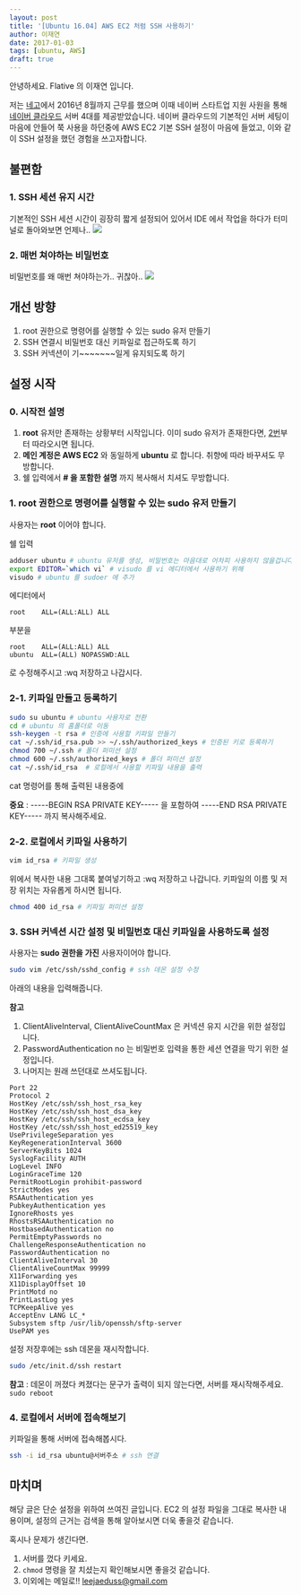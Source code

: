 ```yaml
---
layout: post
title: '[Ubuntu 16.04] AWS EC2 처럼 SSH 사용하기'
author: 이재연
date: 2017-01-03
tags: [ubuntu, AWS]
draft: true
---
```


안녕하세요. Flative 의 이재연 입니다.

저는 [네고](https://www.rocketpunch.com/companies/nego)에서 2016년 8월까지 근무를 했으며 이때 네이버 스타트업 지원 사원을 통해 [네이버 클라우드](https://www.ncloud.com/main/intro) 서버 4대를 제공받았습니다. 네이버 클라우드의 기본적인 서버 세팅이 마음에 안들어 쭉 사용을 하던중에 AWS EC2 기본 SSH 설정이 마음에 들었고, 이와 같이 SSH 설정을 했던 경험을 쓰고자합니다.

## 불편함

### 1. SSH 세션 유지 시간

기본적인 SSH 세션 시간이 굉장히 짧게 설정되어 있어서 IDE 에서 작업을 하다가 터미널로 돌아와보면 언제나..
![](/blog/static/images/2016-09-11-like-aws/broken-pipe.png)

### 2. 매번 쳐야하는 비밀번호

비밀번호를 왜 매번 쳐야하는가.. 귀찮아..
![](/blog/static/images/2016-09-11-like-aws/password.png)

## 개선 방향

1. root 권한으로 명령어를 실행할 수 있는 sudo 유저 만들기
1. SSH 연결시 비밀번호 대신 키파일로 접근하도록 하기
1. SSH 커넥션이 기~~~~~~~일게 유지되도록 하기

## 설정 시작

### 0. 시작전 설명

1. **root** 유저만 존재하는 상황부터 시작입니다. 이미 sudo 유저가 존재한다면, [2번](#Step2)부터 따라오시면 됩니다.
1. **메인 계정은 AWS EC2** 와 동일하게 **ubuntu** 로 합니다. 취향에 따라 바꾸셔도 무방합니다.
1. 쉘 입력에서 **\# 을 포함한 설명** 까지 복사해서 치셔도 무방합니다.

### 1. root 권한으로 명령어를 실행할 수 있는 sudo 유저 만들기

사용자는 **root** 이어야 합니다.

쉘 입력

```sh
adduser ubuntu # ubuntu 유저를 생성, 비밀번호는 마음대로 어차피 사용하지 않을겁니다.
export EDITOR=`which vi` # visudo 를 vi 에디터에서 사용하기 위해
visudo # ubuntu 를 sudoer 에 추가
```

에디터에서

```
root    ALL=(ALL:ALL) ALL
```

부분을

```
root    ALL=(ALL:ALL) ALL
ubuntu  ALL=(ALL) NOPASSWD:ALL
```

로 수정해주시고 :wq 저장하고 나갑시다.

### <a name="Step2"></a>2-1. 키파일 만들고 등록하기

```sh
sudo su ubuntu # ubuntu 사용자로 전환
cd # ubuntu 의 홈폴더로 이동
ssh-keygen -t rsa # 인증에 사용할 키파일 만들기
cat ~/.ssh/id_rsa.pub >> ~/.ssh/authorized_keys # 인증된 키로 등록하기
chmod 700 ~/.ssh # 폴더 퍼미션 설정
chmod 600 ~/.ssh/authorized_keys # 폴더 퍼미션 설정
cat ~/.ssh/id_rsa  # 로컬에서 사용할 키파일 내용을 출력
```

cat 명령어를 통해 출력된 내용중에

**중요** : -----BEGIN RSA PRIVATE KEY----- 을 포함하여 -----END RSA PRIVATE KEY----- 까지 복사﻿해주세요.

### 2-2. 로컬에서 키파일 사용하기

```sh
vim id_rsa # 키파일 생성
```

위에서 복사한 내용 그대록 붙여넣기하고 :wq 저장하고 나갑니다. 키파일의 이름 및 저장 위치는 자유롭게 하시면 됩니다.

```sh
chmod 400 id_rsa # 키파일 퍼미션 설정
```

### 3. SSH 커넥션 시간 설정 및 비밀번호 대신 키파일을 사용하도록 설정

사용자는 **sudo 권한을 가진** 사용자이어야 합니다.

```sh
sudo vim /etc/ssh/sshd_config # ssh 데몬 설정 수정
```

아래의 내용을 입력해줍니다.

**참고**

1. ClientAliveInterval, ClientAliveCountMax 은 커넥션 유지 시간을 위한 설정입니다.
1. PasswordAuthentication no 는 비밀번호 입력을 통한 세션 연결을 막기 위한 설정입니다.
1. 나머지는 원래 쓰던대로 쓰셔도됩니다.

```
Port 22
Protocol 2
HostKey /etc/ssh/ssh_host_rsa_key
HostKey /etc/ssh/ssh_host_dsa_key
HostKey /etc/ssh/ssh_host_ecdsa_key
HostKey /etc/ssh/ssh_host_ed25519_key
UsePrivilegeSeparation yes
KeyRegenerationInterval 3600
ServerKeyBits 1024
SyslogFacility AUTH
LogLevel INFO
LoginGraceTime 120
PermitRootLogin prohibit-password
StrictModes yes
RSAAuthentication yes
PubkeyAuthentication yes
IgnoreRhosts yes
RhostsRSAAuthentication no
HostbasedAuthentication no
PermitEmptyPasswords no
ChallengeResponseAuthentication no
PasswordAuthentication no
ClientAliveInterval 30
ClientAliveCountMax 99999
X11Forwarding yes
X11DisplayOffset 10
PrintMotd no
PrintLastLog yes
TCPKeepAlive yes
AcceptEnv LANG LC_*
Subsystem sftp /usr/lib/openssh/sftp-server
UsePAM yes
```

설정 저장후에는 ssh 데몬을 재시작합니다.

```sh
sudo /etc/init.d/ssh restart
```

**참고** : 데몬이 꺼졌다 켜졌다는 문구가 출력이 되지 않는다면, 서버를 재시작해주세요. `sudo reboot`

### 4. 로컬에서 서버에 접속해보기

키파일을 통해 서버에 접속해봅시다.

```sh
ssh -i id_rsa ubuntu@서버주소 # ssh 연결
```

## 마치며

해당 글은 단순 설정을 위하여 쓰여진 글입니다. EC2 의 설정 파일을 그대로 복사한 내용이며, 설정의 근거는 검색을 통해 알아보시면 더욱 좋을것 같습니다.

혹시나 문제가 생긴다면.

1. 서버를 껐다 키세요.
1. `chmod` 명령을 잘 치셨는지 확인해보시면 좋을것 같습니다.
1. 이외에는 메일로!! <a href="mailto:leejaeduss@gmail.com">leejaeduss@gmail.com</a>
